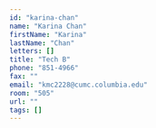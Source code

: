 ```yaml
---
id: "karina-chan"
name: "Karina Chan"
firstName: "Karina"
lastName: "Chan"
letters: []
title: "Tech B"
phone: "851-4966"
fax: ""
email: "kmc2228@cumc.columbia.edu"
room: "505"
url: ""
tags: []
---
```

